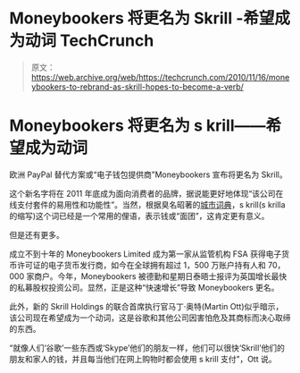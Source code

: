 # Moneybookers 将更名为 Skrill -希望成为动词 TechCrunch

> 原文：<https://web.archive.org/web/https://techcrunch.com/2010/11/16/moneybookers-to-rebrand-as-skrill-hopes-to-become-a-verb/>

# Moneybookers 将更名为 s krill——希望成为动词

欧洲 PayPal 替代方案或“电子钱包提供商”Moneybookers 宣布将更名为 Skrill。

这个新名字将在 2011 年底成为面向消费者的品牌，据说能更好地体现“该公司在线支付套件的易用性和功能性”。当然，根据臭名昭著的[城市词典](https://web.archive.org/web/20221007000817/http://www.urbandictionary.com/define.php?term=skrill)，s krill(s krilla 的缩写)这个词已经是一个常用的俚语，表示钱或“面团”，这肯定更有意义。

但是还有更多。

成立不到十年的 Moneybookers Limited 成为第一家从监管机构 FSA 获得电子货币许可证的电子货币发行商，如今在全球拥有超过 1，500 万账户持有人和 70，000 家商户。今年，Moneybookers 被德勤和星期日泰晤士报评为英国增长最快的私募股权投资公司。显然，正是这种“快速增长”导致 Moneybookers 更名。

此外，新的 Skrill Holdings 的联合首席执行官马丁·奥特(Martin Ott)似乎暗示，该公司现在希望成为一个动词，这是谷歌和其他公司因害怕危及其商标而决心取缔的东西。

“就像人们‘谷歌’一些东西或‘Skype’他们的朋友一样，他们可以很快‘Skrill’他们的朋友和家人的钱，并且每当他们在网上购物时都会使用 s krill 支付”，Ott 说。